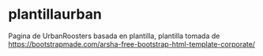 # plantillaurban
Pagina de UrbanRoosters basada en plantilla, plantilla tomada de https://bootstrapmade.com/arsha-free-bootstrap-html-template-corporate/ 
